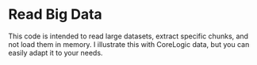 # Read Big Data

This code is intended to read large datasets, extract specific chunks, and not load them in memory. I illustrate this with CoreLogic data, but you can easily adapt it to your needs.
